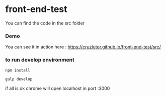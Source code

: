 # front-end-test

You can find the code in the src folder

### Demo
You can see it in action here : https://cruzlutor.github.io/front-end-test/src/ 

### to run develop environment
```
npm install

gulp develop
```
if all is ok chrome will open localhost in port :3000
